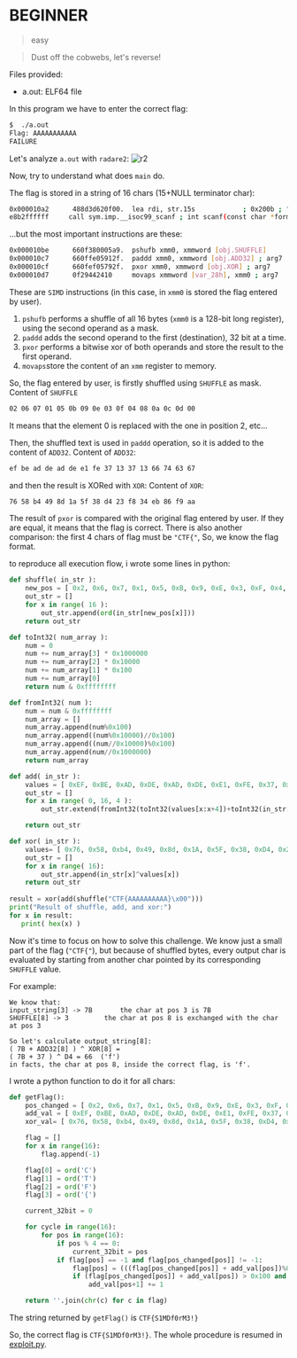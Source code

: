 
# BEGINNER
> easy

> Dust off the cobwebs, let's reverse!


Files provided:
* a.out: ELF64 file

In this program we have to enter the correct flag:

```sh
$  ./a.out
Flag: AAAAAAAAAAA
FAILURE
```

Let's analyze `a.out` with `radare2`:
![r2](https://github.com/Samuele458/CTF-writeups/blob/master/GoogleCTF2020/Reversing/BEGINNER/img/screen_01.png?raw=true)

Now, try to understand what does `main` do.

 The flag is stored in a string of 16 chars (15+NULL terminator char): 
```sh
0x000010a2      488d3d620f00.  lea rdi, str.15s            ; 0x200b ; "%15s" ; const char *format
e8b2ffffff     call sym.imp.__isoc99_scanf ; int scanf(const char *format)
```

...but the most important instructions are these:
```sh
0x000010be      660f380005a9.  pshufb xmm0, xmmword [obj.SHUFFLE]
0x000010c7      660ffe05912f.  paddd xmm0, xmmword [obj.ADD32] ; arg7
0x000010cf      660fef05792f.  pxor xmm0, xmmword [obj.XOR] ; arg7
0x000010d7      0f29442410     movaps xmmword [var_28h], xmm0 ; arg7
```
These are `SIMD` instructions (in this case, in `xmm0` is stored the flag entered by user). 

 1. `pshufb` performs a shuffle of all 16 bytes (`xmm0` is a 128-bit long register), using the second operand as a mask.
 2.  `paddd` adds the second operand to the first (destination), 32 bit at a time.
 3. `pxor` performs a bitwise xor of both operands and store the result to the first operand.
 4. `movaps`store the content of an `xmm` register to memory.
 

So, the flag entered by user, is firstly shuffled using `SHUFFLE` as mask.
Content of `SHUFFLE`
```sh
02 06 07 01 05 0b 09 0e 03 0f 04 08 0a 0c 0d 00
```
It means that the element 0 is replaced with the one in position 2, etc...

Then, the shuffled text is used in `paddd` operation, so it is added to the content of `ADD32`.
Content of `ADD32`:
```sh
ef be ad de ad de e1 fe 37 13 37 13 66 74 63 67
```

and then the result is XORed with `XOR`:
Content of `XOR`:
```sh
76 58 b4 49 8d 1a 5f 38 d4 23 f8 34 eb 86 f9 aa
```
The result of `pxor` is compared with the original flag entered by user. If they are equal, it means that the flag is correct.
There is also another comparison: the first 4 chars of flag must be `"CTF{"`, So, we know the flag format.

to reproduce all execution flow, i wrote some lines in python:
```python
def shuffle( in_str ):
	new_pos = [ 0x2, 0x6, 0x7, 0x1, 0x5, 0xB, 0x9, 0xE, 0x3, 0xF, 0x4, 0x8, 0xA, 0xC, 0xD, 0x0 ]
	out_str = []
	for x in range( 16 ):
		out_str.append(ord(in_str[new_pos[x]]))
	return out_str

def toInt32( num_array ):
	num = 0
	num += num_array[3] * 0x1000000
	num += num_array[2] * 0x10000
	num += num_array[1] * 0x100
	num += num_array[0]
	return num & 0xffffffff

def fromInt32( num ):
	num = num & 0xffffffff
	num_array = []
	num_array.append(num%0x100)
	num_array.append((num%0x10000)//0x100)
	num_array.append((num//0x10000)%0x100)
	num_array.append(num//0x1000000)
	return num_array

def add( in_str ):
	values = [ 0xEF, 0xBE, 0xAD, 0xDE, 0xAD, 0xDE, 0xE1, 0xFE, 0x37, 0x13, 0x37, 0x13, 0x66, 0x74, 0x63, 0x67 ]
	out_str = []
	for x in range( 0, 16, 4 ):
		out_str.extend(fromInt32(toInt32(values[x:x+4])+toInt32(in_str[x:x+4])))

	return out_str

def xor( in_str ):
	values= [ 0x76, 0x58, 0xb4, 0x49, 0x8d, 0x1A, 0x5F, 0x38, 0xD4, 0x23, 0xF8, 0x34, 0xEB, 0x86, 0xF9, 0xAA ]
	out_str = []
	for x in range( 16):
		out_str.append(in_str[x]^values[x])
	return out_str
	
result = xor(add(shuffle("CTF{AAAAAAAAAA}\x00")))  
print("Result of shuffle, add, and xor:")
for x in result:  
   print( hex(x) )
```

Now it's time to focus on how to solve this challenge.
We know just a small part of the flag (`"CTF{"`), but because of shuffled bytes, every output char is evaluated by starting from another char pointed by its corresponding `SHUFFLE` value.

For example:
```
We know that:
input_string[3] -> 7B		the char at pos 3 is 7B
SHUFFLE[8] -> 3			the char at pos 8 is exchanged with the char at pos 3

So let's calculate output_string[8]:
( 7B + ADD32[8] ) ^ XOR[8] =
( 7B + 37 ) ^ D4 = 66  ('f')
in facts, the char at pos 8, inside the correct flag, is 'f'.
```
I wrote a python function to do it for all chars:
```python
def getFlag():
	pos_changed = [ 0x2, 0x6, 0x7, 0x1, 0x5, 0xB, 0x9, 0xE, 0x3, 0xF, 0x4, 0x8, 0xA, 0xC, 0xD, 0x0 ]
	add_val = [ 0xEF, 0xBE, 0xAD, 0xDE, 0xAD, 0xDE, 0xE1, 0xFE, 0x37, 0x13, 0x37, 0x13, 0x66, 0x74, 0x63, 0x67 ]
	xor_val= [ 0x76, 0x58, 0xb4, 0x49, 0x8d, 0x1A, 0x5F, 0x38, 0xD4, 0x23, 0xF8, 0x34, 0xEB, 0x86, 0xF9, 0xAA ]

	flag = []
	for x in range(16):
		flag.append(-1)	

	flag[0] = ord('C')
	flag[1] = ord('T')
	flag[2] = ord('F')
	flag[3] = ord('{')

	current_32bit = 0

	for cycle in range(16):
		for pos in range(16):
			if pos % 4 == 0:
				current_32bit = pos
			if flag[pos] == -1 and flag[pos_changed[pos]] != -1:
				flag[pos] = (((flag[pos_changed[pos]] + add_val[pos])%0x100)^xor_val[pos])
				if (flag[pos_changed[pos]] + add_val[pos]) > 0x100 and pos+1 < current_32bit+4 :
					add_val[pos+1] += 1

	return ''.join(chr(c) for c in flag)
```
The string returned by `getFlag()` is `CTF{S1MDf0rM3!}`

So, the correct flag is `CTF{S1MDf0rM3!}`. The whole procedure is resumed in [exploit.py](exploit.py).
